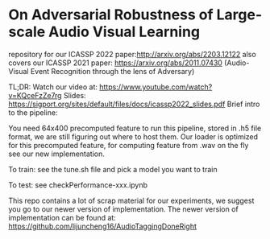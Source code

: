 # On Adversarial Robustness of Large-scale Audio Visual Learning
repository for our ICASSP 2022 paper:http://arxiv.org/abs/2203.12122
also covers our ICASSP 2021 paper: https://arxiv.org/abs/2011.07430   (Audio-Visual Event Recognition through the lens of Adversary)

TL;DR: Watch our video at: https://www.youtube.com/watch?v=KQceFzZe7rg
Slides: https://sigport.org/sites/default/files/docs/icassp2022_slides.pdf
Brief intro to the pipeline:

You need 64x400 precomputed feature to run this pipeline, stored in .h5 file format, we are still figuring out where to host them. 
Our loader is optimized for this precomputed feature, for computing feature from .wav on the fly see our new implementation.

To train:
see the tune.sh file and pick a model you want to train

To test:
see checkPerformance-xxx.ipynb


This repo contains a lot of scrap material for our experiments, we suggest you go to our newer version of implementation.
The newer version of implementation can be found at: https://github.com/lijuncheng16/AudioTaggingDoneRight
